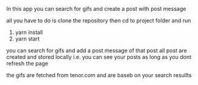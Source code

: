 In this app you can search for gifs and create a post with post message 

all you have to do is clone the repository then cd to project folder and run 
1. yarn install 
2. yarn start

you can search for gifs and add a post message of that post
all post are created and stored locally i.e. you can see your posts as long as you dont refresh the page

the gifs are fetched from tenor.com and are baseb on your search resullts
